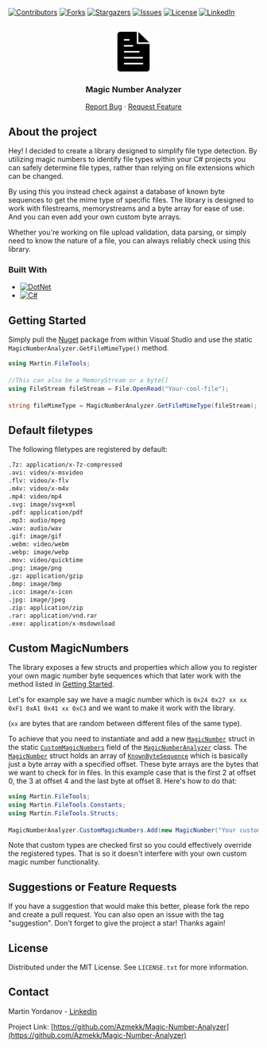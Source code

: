 <a name="readme-top"></a>

[![Contributors][contributors-shield]][contributors-url]
[![Forks][forks-shield]][forks-url]
[![Stargazers][stars-shield]][stars-url]
[![Issues][issues-shield]][issues-url]
[![License][license-shield]][license-url]
[![LinkedIn][linkedin-shield]][linkedin-url]

<!-- PROJECT LOGO -->
<br />
<div align="center">
  <a href="https://github.com/Azmekk/Magic-Number-Analyzer">
    <img src="images/file-black-icon.png" alt="Logo" width="80" height="80">
  </a>

  <h3 align="center">Magic Number Analyzer</h3>

  <p align="center">
    <a href="https://github.com/Azmekk/Magic-Number-Analyzer/issues">Report Bug</a>
    ·
    <a href="https://github.com/Azmekk/Magic-Number-Analyzer/issues">Request Feature</a>
  </p>
</div>



<!-- ABOUT THE PROJECT -->
## About the project

Hey! I decided to create a library designed to simplify file type detection. By utilizing magic numbers to identify file types within your C# projects you can safely determine file types,
rather than relying on file extensions which can be changed. 

By using this you instead check against a database of known byte sequences to get the mime type of specific files. The library is designed to work with filestreams, memorystreams and a byte array for ease of use. And you can even add your own custom byte arrays.

Whether you're working on file upload validation, data parsing, or simply need to know the nature of a file, you can always reliably check using this library.



### Built With

* [![DotNet][.Net]][.Net-url]
* [![C#][CSharp]][CSharp-url]



<!-- GETTING STARTED -->
## Getting Started

Simply pull the [Nuget](https://www.nuget.org/packages/Martin.FileTools.MagicNumberAnalyzer) package from within Visual Studio and use the static `MagicNumberAnalyzer.GetFileMimeType()` method.

```cs
using Martin.FileTools;

//This can also be a MemoryStream or a byte[]
using FileStream fileStream = File.OpenRead("Your-cool-file");

string fileMimeType = MagicNumberAnalyzer.GetFileMimeType(fileStream);
```

## Default filetypes

The following filetypes are registered by default:

```
.7z: application/x-7z-compressed
.avi: video/x-msvideo
.flv: video/x-flv
.m4v: video/x-m4v
.mp4: video/mp4
.svg: image/svg+xml
.pdf: application/pdf
.mp3: audio/mpeg
.wav: audio/wav
.gif: image/gif
.webm: video/webm
.webp: image/webp
.mov: video/quicktime
.png: image/png
.gz: application/gzip
.bmp: image/bmp
.ico: image/x-icon
.jpg: image/jpeg
.zip: application/zip
.rar: application/vnd.rar
.exe: application/x-msdownload
```

<!-- USAGE EXAMPLES -->
## Custom MagicNumbers

The library exposes a few structs and properties which allow you to register your own magic number byte sequences which that later work with the method listed in <a href="#getting-started">Getting Started</a>.

Let's for example say we have a magic number which is `0x24 0x27 xx xx 0xF1 0xA1 0x41 xx 0xC3` and we want to make it work with the library. 

(`xx` are bytes that are random between different files of the same type).

To achieve that you need to instantiate and add a new [`MagicNumber`](https://github.com/Azmekk/Magic-Number-Analyzer/blob/master/src/Martin.FileTools/Structs/MagicNumber.cs) struct in the static [`CustomMagicNumbers`](https://github.com/Azmekk/Magic-Number-Analyzer/blob/d89a2c1a084a9f822784e7876f08880a73a10dc4/src/Martin.FileTools/MagicNumberAnalyzer.cs#L53) field of the [`MagicNumberAnalyzer`](https://github.com/Azmekk/Magic-Number-Analyzer/blob/master/src/Martin.FileTools/MagicNumberAnalyzer.cs) class. The [`MagicNumber`](https://github.com/Azmekk/Magic-Number-Analyzer/blob/master/src/Martin.FileTools/Structs/MagicNumber.cs) struct holds an array of [`KnownByteSequence`](https://github.com/Azmekk/Magic-Number-Analyzer/blob/master/src/Martin.FileTools/Structs/KnownByteSequence.cs) which  is basically just a byte array with a specified offset. These byte arrays are the bytes that we want to check for in files. In this example case that is the first 2 at offset 0, the 3 at offset 4 and the last byte at offset 8. Here's how to do that:

```cs
using Martin.FileTools;
using Martin.FileTools.Constants;
using Martin.FileTools.Structs;

MagicNumberAnalyzer.CustomMagicNumbers.Add(new MagicNumber("Your custom mime type", [new([0x24, 0x27], 0), new([0xF1, 0xA1, 0x41], 4), new([0xC3], 8)]));
```

Note that custom types are checked first so you could effectively override the registered types. That is so it doesn't interfere with your own custom magic number functionality.



<!-- CONTRIBUTING -->
## Suggestions or Feature Requests

If you have a suggestion that would make this better, please fork the repo and create a pull request. You can also open an issue with the tag "suggestion".
Don't forget to give the project a star! Thanks again!



<!-- LICENSE -->
## License

Distributed under the MIT License. See `LICENSE.txt` for more information.


<!-- CONTACT -->
## Contact

Martin Yordanov - [Linkedin](https://www.linkedin.com/in/martin-y/)

Project Link: [https://github.com/Azmekk/Magic-Number-Analyzer](https://github.com/Azmekk/Magic-Number-Analyzer)



<!-- MARKDOWN LINKS & IMAGES -->
<!-- https://www.markdownguide.org/basic-syntax/#reference-style-links -->
[contributors-shield]: https://img.shields.io/github/contributors/Azmekk/Magic-Number-Analyzer.svg?style=for-the-badge
[contributors-url]: https://github.com/Azmekk/Magic-Number-Analyzer/graphs/contributors
[forks-shield]: https://img.shields.io/github/forks/Azmekk/Magic-Number-Analyzer.svg?style=for-the-badge
[forks-url]: https://github.com/Azmekk/Magic-Number-Analyzer/network/members
[stars-shield]: https://img.shields.io/github/stars/Azmekk/Magic-Number-Analyzer.svg?style=for-the-badge
[stars-url]: https://github.com/Azmekk/Magic-Number-Analyzer/stargazers
[issues-shield]: https://img.shields.io/github/issues/Azmekk/Magic-Number-Analyzer.svg?style=for-the-badge
[issues-url]: https://github.com/Azmekk/Magic-Number-Analyzer/issues
[license-shield]: https://img.shields.io/github/license/Azmekk/Magic-Number-Analyzer.svg?style=for-the-badge
[license-url]: https://github.com/Azmekk/Magic-Number-Analyzer/blob/master/LICENSE.txt
[linkedin-shield]: https://img.shields.io/badge/-LinkedIn-black.svg?style=for-the-badge&logo=linkedin&colorB=555
[linkedin-url]: https://linkedin.com/in/Martin-Y
[.Net]: https://img.shields.io/badge/.NET-5C2D91?style=for-the-badge&logo=.net&logoColor=white
[.Net-url]: https://dotnet.microsoft.com/
[CSharp]: https://img.shields.io/badge/c%23-%23239120.svg?style=for-the-badge&logo=csharp&logoColor=whit
[CSharp-Url]: https://learn.microsoft.com/en-us/dotnet/csharp/
